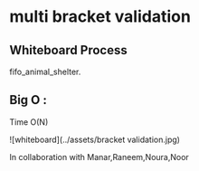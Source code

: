 # multi bracket validation


## Whiteboard Process
fifo_animal_shelter.

## Big O :
Time O(N)

![whiteboard](../assets/bracket validation.jpg)

In collaboration with Manar,Raneem,Noura,Noor